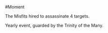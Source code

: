#Moment  

The Misfits hired to assassinate 4 targets.

Yearly event, guarded by the Trinity of the Many.